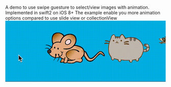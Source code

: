 A demo to use swipe guesture to select/view images with animation. Implemented in swift2 on iOS 8+
The example enable you more animation options compared to use slide view or collectionView 
![alt tag](https://raw.githubusercontent.com/ray-x/swipeImages/master/img/animation.gif)
